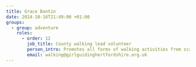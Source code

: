 ```yaml
---
title: Grace Bantin
date: 2024-10-16T21:49:00 +01:00
groups:
  - group: adventure
    roles:         
      - order: 12
        job_title: County walking lead volunteer
        person_intro: Promotes all forms of walking activities from scavenger hunts to mountaineering. Supports members undertaking walking scheme training and advises on walking events.
        email: walking@girlguidinghertfordshire.org.uk
---
```

